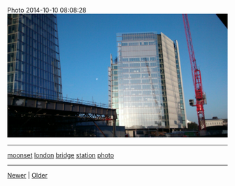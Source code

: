 <!--
title: Photo 2014-10-10 08
date: 2020-06-28T14:43:49.794Z
tags: moonset, london, bridge, station, photo
-->


Photo 2014-10-10 08:08:28
![](99632990707-0.jpg)

<!--BOTTOM-POST-NAVIGATION-->
---

[moonset](tag-moonset.md) [london](tag-london.md) [bridge](tag-bridge.md) [station](tag-station.md) [photo](tag-photo.md)

---

[Newer](99480402257.md) | [Older](99641002932.md)